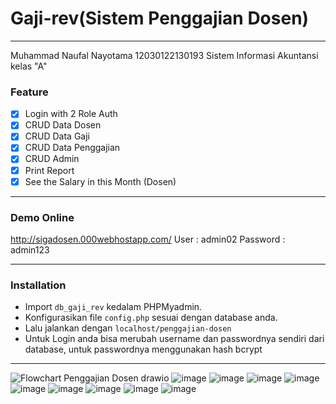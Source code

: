 # Gaji-rev(Sistem Penggajian Dosen)
---
Muhammad Naufal Nayotama
12030122130193
Sistem Informasi Akuntansi kelas "A"
### Feature
- [x] Login with 2 Role Auth
- [x] CRUD Data Dosen
- [x] CRUD Data Gaji
- [x] CRUD Data Penggajian
- [x] CRUD Admin
- [x] Print Report
- [x] See the Salary in this Month (Dosen)

---
### Demo Online
http://sigadosen.000webhostapp.com/
User : admin02
Password : admin123

---
### Installation

- Import `db_gaji_rev` kedalam PHPMyadmin.
- Konfigurasikan file `config.php` sesuai dengan database anda.
- Lalu jalankan dengan `localhost/penggajian-dosen`
- Untuk Login anda bisa merubah username dan passwordnya sendiri dari database, untuk passwordnya menggunakan hash bcrypt
---


![Flowchart Penggajian Dosen drawio](https://github.com/nayonopal/Penggajian/assets/133036426/2a41cf55-7643-40fb-b92c-8a413c4bcedd)
![image](https://github.com/nayonopal/Penggajian/assets/133036426/2da6f962-9524-493c-a976-b8f5220c9a30)
![image](https://github.com/nayonopal/Penggajian/assets/133036426/67dd0cc4-71eb-40e9-8cfb-3cc0098dbdc7)
![image](https://github.com/nayonopal/Penggajian/assets/133036426/0917f84a-6da7-4fc3-bbc4-8928da5b3275)
![image](https://github.com/nayonopal/Penggajian/assets/133036426/1c83ea8b-b1c8-4e13-8b99-93af216a0c95)
![image](https://github.com/nayonopal/Penggajian/assets/133036426/3ec7bfed-3520-4fd7-bad6-5d7719ba8b92)
![image](https://github.com/nayonopal/Penggajian/assets/133036426/3cfc8b2b-feeb-461d-bd12-695820d4146d)
![image](https://github.com/nayonopal/Penggajian/assets/133036426/735308e4-435a-4468-bce0-42126d12b0c4)
![image](https://github.com/nayonopal/Penggajian/assets/133036426/31a801eb-25a8-4f56-8dcf-3d6dad34a949)
![image](https://github.com/nayonopal/Penggajian/assets/133036426/f0141df5-ad33-49b1-905e-d88454ce595c)

